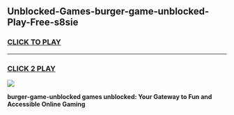 
## Unblocked-Games-burger-game-unblocked-Play-Free-s8sie
<h3>
<a href="https://premium76.site?title=burger-game-unblocked&ref=10A">CLICK TO PLAY</a></h3>
<hr>

<h3>
<a href="https://premium76.site?title=burger-game-unblocked&ref=10A">CLICK 2 PLAY</a>
  
</h3>

<a href="https://premium76.site?title=burger-game-unblocked&ref=10A"><img src="https://clearcache.store/games.png"></a>


**burger-game-unblocked games unblocked: Your Gateway to Fun and Accessible Online Gaming**
